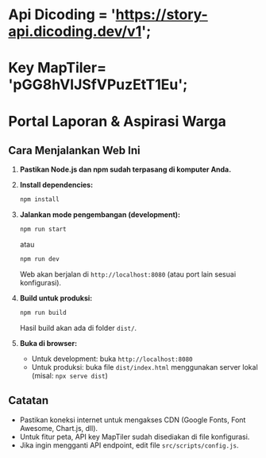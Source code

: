 # Api Dicoding = 'https://story-api.dicoding.dev/v1';
# Key MapTiler= 'pGG8hVIJSfVPuzEtT1Eu';

# Portal Laporan & Aspirasi Warga

## Cara Menjalankan Web Ini

1. **Pastikan Node.js dan npm sudah terpasang di komputer Anda.**

2. **Install dependencies:**
   ```bash
   npm install
   ```

3. **Jalankan mode pengembangan (development):**
   ```bash
   npm run start
   ```
   atau
   ```bash
   npm run dev
   ```
   Web akan berjalan di `http://localhost:8080` (atau port lain sesuai konfigurasi).

4. **Build untuk produksi:**
   ```bash
   npm run build
   ```
   Hasil build akan ada di folder `dist/`.

5. **Buka di browser:**
   - Untuk development: buka `http://localhost:8080`
   - Untuk produksi: buka file `dist/index.html` menggunakan server lokal (misal: `npx serve dist`)

## Catatan

- Pastikan koneksi internet untuk mengakses CDN (Google Fonts, Font Awesome, Chart.js, dll).
- Untuk fitur peta, API key MapTiler sudah disediakan di file konfigurasi.
- Jika ingin mengganti API endpoint, edit file `src/scripts/config.js`.
